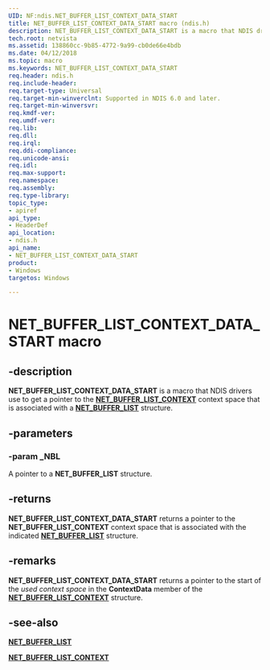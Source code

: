 ```yaml
---
UID: NF:ndis.NET_BUFFER_LIST_CONTEXT_DATA_START
title: NET_BUFFER_LIST_CONTEXT_DATA_START macro (ndis.h)
description: NET_BUFFER_LIST_CONTEXT_DATA_START is a macro that NDIS drivers use to get a pointer to the NET_BUFFER_LIST_CONTEXT context space that is associated with a NET_BUFFER_LIST structure.
tech.root: netvista
ms.assetid: 138860cc-9b85-4772-9a99-cb0de66e4bdb
ms.date: 04/12/2018
ms.topic: macro
ms.keywords: NET_BUFFER_LIST_CONTEXT_DATA_START
req.header: ndis.h
req.include-header:
req.target-type: Universal
req.target-min-winverclnt: Supported in NDIS 6.0 and later.
req.target-min-winversvr:
req.kmdf-ver:
req.umdf-ver:
req.lib:
req.dll:
req.irql: 
req.ddi-compliance:
req.unicode-ansi:
req.idl:
req.max-support:
req.namespace:
req.assembly:
req.type-library: 
topic_type: 
- apiref
api_type: 
- HeaderDef
api_location: 
- ndis.h
api_name: 
- NET_BUFFER_LIST_CONTEXT_DATA_START
product:
- Windows
targetos: Windows

---
```


# NET_BUFFER_LIST_CONTEXT_DATA_START macro


## -description

**NET_BUFFER_LIST_CONTEXT_DATA_START** is a macro that NDIS drivers use to get a pointer to the [**NET_BUFFER_LIST_CONTEXT**](ns-ndis-_net_buffer_list_context.md) context space that is associated with a [**NET_BUFFER_LIST**](ns-ndis-_net_buffer_list.md) structure.

## -parameters

### -param _NBL

A pointer to a **NET_BUFFER_LIST** structure.

## -returns

**NET_BUFFER_LIST_CONTEXT_DATA_START** returns a pointer to the **NET_BUFFER_LIST_CONTEXT** context space that is associated with the indicated [**NET_BUFFER_LIST**](ns-ndis-_net_buffer_list.md) structure.

## -remarks

**NET_BUFFER_LIST_CONTEXT_DATA_START** returns a pointer to the start of the *used context space* in the **ContextData** member of the [**NET_BUFFER_LIST_CONTEXT**](ns-ndis-_net_buffer_list_context.md) structure.

## -see-also

[**NET_BUFFER_LIST**](ns-ndis-_net_buffer_list.md)

[**NET_BUFFER_LIST_CONTEXT**](ns-ndis-_net_buffer_list_context.md)
